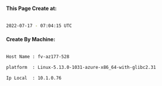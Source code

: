
   
#### This Page Create at:

```bash

2022-07-17 - 07:04:15 UTC

```

#### Create By Machine:

```bash

Host Name : fv-az177-528

platform  : Linux-5.13.0-1031-azure-x86_64-with-glibc2.31

Ip Local  : 10.1.0.76

```

